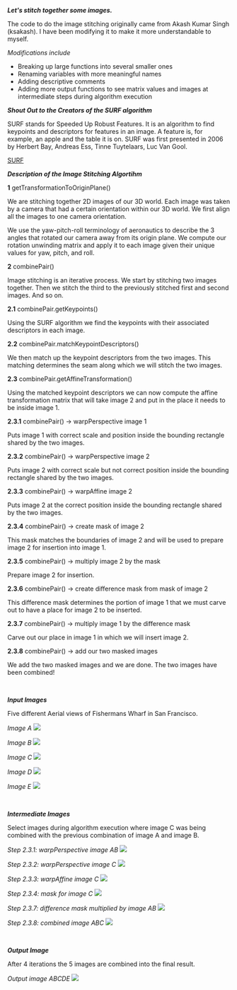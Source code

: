 <strong><em>Let's stitch together some images.</em></strong>

The code to do the image stitching originally came from Akash Kumar Singh (ksakash).  I have been modifying it to make it more understandable to myself.

<em>Modifications include</em>
<ul>
 	<li>Breaking up large functions into several smaller ones</li>
 	<li>Renaming variables with more meaningful names</li>
 	<li>Adding descriptive comments</li>
 	<li>Adding more output functions to see matrix values and images at intermediate steps during algorithm execution</li>
</ul>

<strong><em>Shout Out to the Creators of the SURF algorithm</em></strong>

SURF stands for Speeded Up Robust Features.  It is an algorithm to find keypoints and descriptors for features in an image.  A feature is, for example, an apple and the table it is on.  SURF was first presented in 2006 by Herbert Bay, Andreas Ess, Tinne Tuytelaars, Luc Van Gool.

[SURF](https://people.ee.ethz.ch/~surf/index.html)

<em><strong>Description of the Image Stitching Algortihm</strong></em>

<strong>1</strong> getTransformationToOriginPlane()<br>

We are stitching together 2D images of our 3D world. Each image was taken by a camera that had a certain orientation within our 3D world. We first align all the images to one camera orientation.

We use the yaw-pitch-roll terminology of aeronautics to describe the 3 angles that rotated our camera away from its origin plane. We compute our rotation unwinding matrix and apply it to each image given their unique values for yaw, pitch, and roll.

<strong>2</strong> combinePair()

Image stitching is an iterative process. We start by stitching two images together.  Then we stitch the third to the previously stitched first and second images.  And so on.

<strong>2.1</strong> combinePair.getKeypoints()

Using the SURF algorithm we find the keypoints with their associated descriptors in each image.

<strong>2.2</strong> combinePair.matchKeypointDescriptors()

We then match up the keypoint descriptors from the two images.  This matching determines the seam along which we will stitch the two images.

<strong>2.3</strong> combinePair.getAffineTransformation()

Using the matched keypoint descriptors we can now compute the affine transformation matrix that will take image 2 and put in the place it needs to be inside image 1.

<strong>2.3.1</strong> combinePair() -&gt; warpPerspective image 1

Puts image 1 with correct scale and position inside the bounding rectangle shared by the two images.

<strong>2.3.2</strong> combinePair() -&gt; warpPerspective image 2

Puts image 2 with correct scale but not correct position inside the bounding rectangle shared by the two images.

<strong>2.3.3</strong> combinePair() -&gt; warpAffine image 2

Puts image 2 at the correct position inside the bounding rectangle shared by the two images.

<strong>2.3.4</strong> combinePair() -&gt; create mask of image 2

This mask matches the boundaries of image 2 and will be used to prepare image 2 for insertion into image 1.

<strong>2.3.5</strong> combinePair() -&gt; multiply image 2 by the mask

Prepare image 2 for insertion.

<strong>2.3.6</strong> combinePair() -&gt; create difference mask from mask of image 2

This difference mask determines the portion of image 1 that we must carve out to have a place for image 2 to be inserted.

<strong>2.3.7</strong> combinePair() -&gt; multiply image 1 by the difference mask

Carve out our place in image 1 in which we will insert image 2.

<strong>2.3.8</strong> combinePair() -&gt; add our two masked images

We add the two masked images and we are done. The two images have been combined!

&nbsp;

<em><strong>Input Images</strong></em>

Five different Aerial views of Fishermans Wharf in San Francisco.

<em>Image A</em>
<img src="https://github.com/TallDave67/cuda_stitch/blob/master/datasets/1/input/1.png" />

<em>Image B</em>
<img src="https://github.com/TallDave67/cuda_stitch/blob/master/datasets/1/input/2.png" />

<em>Image C</em>
<img src="https://github.com/TallDave67/cuda_stitch/blob/master/datasets/1/input/3.png" />

<em>Image D</em>
<img src="https://github.com/TallDave67/cuda_stitch/blob/master/datasets/1/input/4.png" />

<em>Image E</em>
<img src="https://github.com/TallDave67/cuda_stitch/blob/master/datasets/1/input/5.png" />

&nbsp;

<em><strong>Intermediate Images</strong></em>

Select images during algorithm execution where image C was being combined with the previous combination of image A and image B.

<em>Step 2.3.1: warpPerspective image AB</em>
<img src="https://github.com/TallDave67/cuda_stitch/blob/master/datasets/1/intermediate-educational/2_1_warpedPerspectiveImg1_gpu.png" />

<em>Step 2.3.2: warpPerspective image C</em>
<img src="https://github.com/TallDave67/cuda_stitch/blob/master/datasets/1/intermediate-educational/2_2_warpedPerspectiveImg2_gpu.png" />

<em>Step 2.3.3: warpAffine image C</em>
<img src="https://github.com/TallDave67/cuda_stitch/blob/master/datasets/1/intermediate-educational/2_3_warpedPerspectiveAffineImg2_gpu.png" />

<em>Step 2.3.4: mask for image C</em>
<img src="https://github.com/TallDave67/cuda_stitch/blob/master/datasets/1/intermediate-educational/2_4_warpedPerspectiveAffineImg2_mask_gpu.png" />

<em>Step 2.3.7: difference mask multiplied by image AB</em>
<img src="https://cuberanger.com/wp-content/uploads/2021/08/2_3_7_warpedPerspectiveImgAB_gpu_multiply_by_difference_mask_gpu.png" />

<em>Step 2.3.8: combined image ABC</em>
<img src="https://cuberanger.com/wp-content/uploads/2021/08/2_3_8_combined_gpu.png" />

&nbsp;

<em><strong>Output Image</strong></em>

After 4 iterations the 5 images are combined into the final result.

<em>Output image ABCDE</em>
<img src="https://cuberanger.com/wp-content/uploads/2021/08/result.png" />
